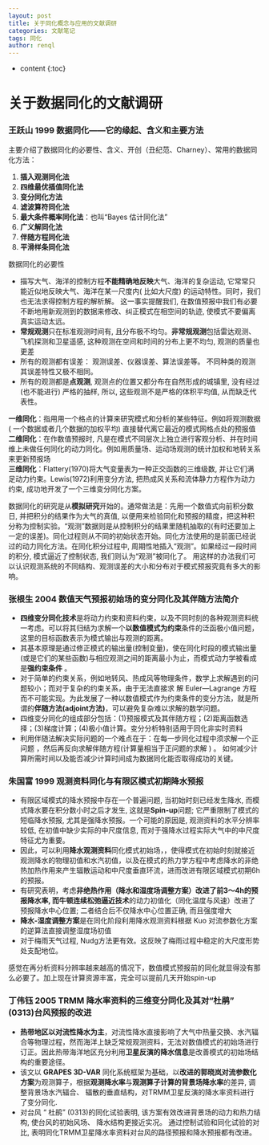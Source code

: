 ```yaml
---
layout: post
title: 关于同化概念与应用的文献调研
categories: 文献笔记
tags: 同化
author: renql
---
```


* content
{:toc}

# 关于数据同化的文献调研 #

### 王跃山 1999 数据同化——它的缘起、含义和主要方法 ###
主要介绍了数据同化的必要性、含义、开创（丑纪范、Charney）、常用的数据同化方法：  
1. **插入观测同化法**  
2. **四维最优插值同化法**  
3. **变分同化方法**  
4. **滤波算符同化法**  
5. **最大条件概率同化法**：也叫“Bayes 估计同化法”  
6. **广义解同化法**  
7. **伴随方程同化法**  
8. **平滑样条同化法**  

数据同化的必要性
- 描写大气、海洋的控制方程**不能精确地反映**大气、海洋的复杂运动, 它常常只能近似地反映大气、海洋在某一尺度内( 比如大尺度) 的运动特性。同时，我们也无法求得控制方程的解析解。 这一事实提醒我们, 在数值预报中我们有必要不断地用新观测到的数据来修改、纠正模式在相空间的轨迹, 使模式不要偏离真实运动太远。  
- **常规观测**只在标准观测时间有, 且分布极不均匀。**非常规观测**包括雷达观测、飞机探测和卫星遥感, 这种观测在空间和时间的分布上更不均匀, 观测的质量也更差  
- 所有的观测都有误差： 观测误差、仪器误差、算法误差等。 不同种类的观测其误差特性又极不相同。  
- 所有的观测都是**点观测**, 观测点的位置又都分布在自然形成的城镇里, 没有经过(也不能进行) 严格的抽样, 所以, 这些观测不是严格的体积平均值, 从而缺乏代表性。

**一维同化**：指用用一个格点的计算来研究模式和分析的某些特征。例如将观测数据( 一个数据或者几个数据的加权平均) 直接替代离它最近的模式网格点处的预报值  
**二维同化**：在作数值预报时, 凡是在模式不同层次上独立进行客观分析、并在时间维上未做任何同化的动力同化。例如用质量场、运动场观测的统计加权和地转关系来更新预报场  
**三维同化**：Flattery(1970)将大气变量表为一种正交函数的三维级数, 并让它们满足动力约束。Lewis(1972)利用变分方法, 把热成风关系和流体静力方程作为动力约束, 成功地开发了一个三维变分同化方案。  

数据同化的研究是从**模拟研究**开始的。通常做法是：先用一个数值式向前积分数日, 并把积分的结果作为大气的真值, 以便用来检验同化和预报的精度，把这种积分称为控制实验。“观测”数据则是从控制积分的结果里随机抽取的(有时还要加上一定的误差)。同化过程则从不同的初始状态开始。同化方法使用的是前面已经说过的动力同化方法。在同化积分过程中, 周期性地插入“观测”。如果经过一段时间的积分, 模式逼近了控制状态, 我们则认为“观测”被同化了。 用这样的办法我们可以认识观测系统的不同结构、观测误差的大小和分布对于模式预报究竟有多大的影响。




### 张根生 2004 数值天气预报初始场的变分同化及其伴随方法简介 ###
- **四维变分同化技术**是将动力约束和资料约束，以及不同时刻的各种观测资料统一考虑。可以将其归结为求解一个**以数值模式为约束**条件的泛函极小值问题，这里的目标函数表示为模式输出与观测的距离。   
- 其基本原理是通过修正模式的输出量(控制变量)，使在同化时段的模式输出量(或是它们的某些函数)与相应观测之间的距离最小为止，而模式动力学被看成是**强约束条件** 。  
- 对于简单的约束关系，例如地转风、热成风等物理条件，数学上求解遇到的问题较小；而对于复杂的约束关系，由于无法直接求
解 Euler—Lagrange 方程而不可能实现。为此发展了一种以数值模式作为约束条件的变分方法，就是所谓的**伴随方法(adjoint方法)**，可以避免复杂难以求解的数学问题。  
- 四维变分同化的组成部分包括：(1)预报模式及其伴随方程；(2)距离函数选择；(3)梯度计算；(4)极小值计算。变分分析特别适用于同化非实时资料   
- 利用伴随法解决实际问题的一个难点在于：在每一步同化过程中须求解一个正问题 ，然后再反向求解伴随方程(计算量相当于正问题的求解 ) 。 如何减少计算所需时间以及能否减少计算时间成为数据同化能否取得成功的关键。  


### 朱国富 1999 观测资料同化与有限区模式初期降水预报 ###
- 有限区域模式的降水预报中存在一个普遍问题, 当初始时刻已经发生降水, 而模式降水要在积分数小时之后才发生, 这就是**Spin-up**问题; 它严重限制了模式的短临降水预报, 尤其是强降水预报。一个可能的原因是, 观测资料的水平分辨率较低, 在初值中缺少实际的中尺度信息, 而对于强降水过程实际大气中的中尺度特征尤为重要。   
- 因此，可以利用**降水观测资料**同化模式初始场，，使得模式在初始时刻就接近观测降水的物理初值和水汽初值，以及在模式的热力学方程中考虑降水的非绝热加热作用来产生辐散运动和中尺度垂直环流，进而改进有限区域模式初期6h的预报。  
- 有研究表明，考虑**非绝热作用（降水和湿度场调整方案）**改进了前3～4h的预报降水率, 而**牛顿连续松弛逼近技术**的动力初值化（同化温度与风速）改进了预报降水中心位置; 二者结合后不仅降水中心位置正确, 而且强度增大  
- **降水-湿度调整方案**是在同化阶段利用降水观测资料根据 Kuo 对流参数化方案的逆算法直接调整湿度场初值  
- 对于梅雨天气过程, Nudg方法更有效。这反映了梅雨过程中稳定的大尺度形势处支配地位。

感觉在再分析资料分辨率越来越高的情况下，数值模式预报前的同化就显得没有那么必要了。加上现在计算资源丰富，完全可以提前几天开始spin-up

### 丁伟钰 2005 TRMM 降水率资料的三维变分同化及其对“杜鹃” (0313)台风预报的改进 ###
- **热带地区以对流性降水为主**，对流性降水直接影响了大气中热量交换、水汽辐合等物理过程，然而海洋上缺乏常规观测资料，无法对数值模式的初始场进行订正。因此热带海洋地区充分利用**卫星反演的降水信息**是改善模式的初始场结构的重要途径。  
- 该文以 **GRAPES 3D-VAR** 同化系统框架为基础，以**改进的郭晓岚对流参数化方案**为观测算子，根据**观测降水率**与**观测算子计算的背景场降水率**的差异, 调整背景场水汽辐合、 辐散的垂直结构，对TRMM卫星反演的降水率资料进行了变分同化.     
- 对台风 “ 杜鹃” (0313)的同化试验表明, 该方案有效改进背景场的动力和热力结构, 使台风的初始风场、 降水结构更接近实况。 通过控制试验和同化试验的对比, 表明同化TRMM卫星降水率资料对台风的路径预报和降水预报都有改进。
